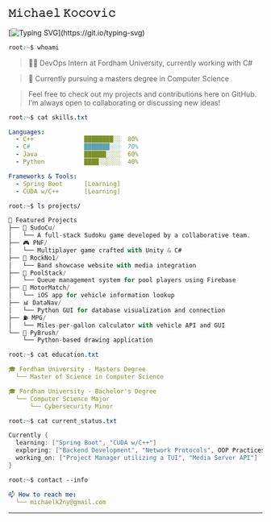 
## 𝙼𝚒𝚌𝚑𝚊𝚎𝚕 𝙺𝚘𝚌𝚘𝚟𝚒𝚌


[![Typing SVG](https://readme-typing-svg.demolab.com?font=Fira+Code&pause=1000&color=36BCF7FF&center=false&vCenter=true&width=435&lines=Computer+Science+Graduate+Student;DevOps+Intern;Backend+Developer;)](https://git.io/typing-svg)

```css
root:~$ whoami
```
> 👨‍💻 DevOps Intern at Fordham University, currently working with C#

> 📜 Currently pursuing a masters degree in Computer Science

> Feel free to check out my projects and contributions here on GitHub. I’m always open to collaborating or discussing new ideas!
```css
root:~$ cat skills.txt
```
```yml
Languages:
  - C++              ████████░░  80%
  - C#               ███████░░░  70%
  - Java             ██████░░░░  60%    
  - Python           ████░░░░░░  40%

Frameworks & Tools:
  - Spring Boot      [Learning]
  - CUDA w/C++       [Learning]
```

```css
root:~$ ls projects/
```
```scala
📂 Featured Projects
├── 📄 SudoCu/
│   └── A full-stack Sudoku game developed by a collaborative team.
├── 🎮 PNF/
│   └── Multiplayer game crafted with Unity & C#
├── 🎸 RockNo1/
│   └── Band showcase website with media integration
├── 🎱 PoolStack/
│   └── Queue management system for pool players using Firebase
├── 🚗 MotorMatch/
│   └── iOS app for vehicle information lookup
├── 📊 DataNav/
│   └── Python GUI for database visualization and connection
├── ⛽ MPG/
│   └── Miles-per-gallon calculator with vehicle API and GUI
└── 🎨 PyBrush/
    └── Python-based drawing application
```

```css
root:~$ cat education.txt
```
```yml
🎓 Fordham University - Masters Degree
  └── Master of Science in Computer Science

🎓 Fordham University - Bachelor's Degree
  └── Computer Science Major
      └── Cybersecurity Minor
```

```css
root:~$ cat current_status.txt
```
```go
Currently {
  learning: ["Spring Boot", "CUDA w/C++"]
  exploring: ["Backend Development", "Network Protocols", OOP Practices"]
  working_on: ["Project Manager utilizing a TUI", "Media Server API"]
}
```

```css
root:~$ contact --info
```
```yml
📫 How to reach me:
  └── michaelk2ny@gmail.com
```

---
